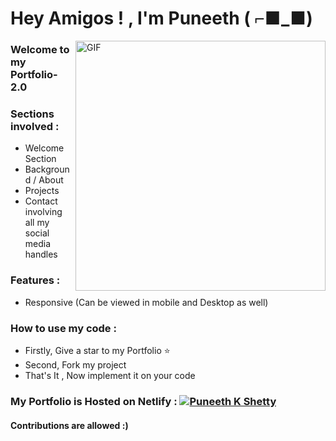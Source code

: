 # Hey Amigos ! , I'm Puneeth ( ⌐■_■) 

 <img align="right" alt="GIF" src="https://www.mygo.ge/uploads/blog/1584023795.jpg" width="400"/>

### Welcome to my Portfolio-2.0

### Sections involved :
* Welcome Section
* Background / About
* Projects
* Contact involving all my social media handles

### Features :
* Responsive (Can be viewed in mobile and Desktop as well)
  
### How to use my code :
* Firstly, Give a star to my Portfolio ⭐
* Second, Fork my project
* That's It , Now implement it on your code

### My Portfolio is Hosted on Netlify :   <a href="https://puneethiscool.netlify.app"><img src="https://img.shields.io/badge/-My%20Portfolio-Black" alt="Puneeth K Shetty" /></a>

#### Contributions are allowed :)
